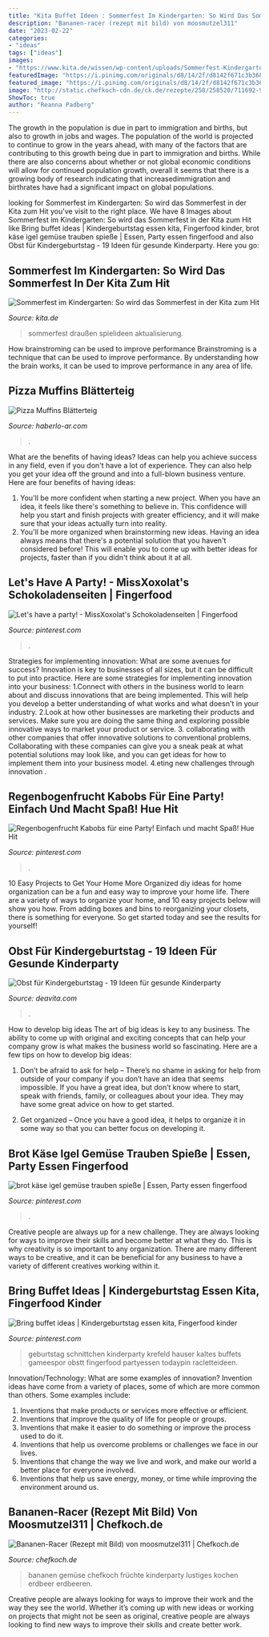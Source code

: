 ```yaml
---
title: "Kita Buffet Ideen : Sommerfest Im Kindergarten: So Wird Das Sommerfest In Der Kita Zum Hit"
description: "Bananen-racer (rezept mit bild) von moosmutzel311"
date: "2023-02-22"
categories:
- "ideas"
tags: ["ideas"]
images:
- "https://www.kita.de/wissen/wp-content/uploads/Sommerfest-Kindergarten-Ratgeber-1-662x331.jpeg"
featuredImage: "https://i.pinimg.com/originals/d8/14/2f/d8142f671c3b368c25f64e0a50d84c89.jpg"
featured_image: "https://i.pinimg.com/originals/d8/14/2f/d8142f671c3b368c25f64e0a50d84c89.jpg"
image: "http://static.chefkoch-cdn.de/ck.de/rezepte/258/258520/711692-960x720-bananen-racer.jpg"
ShowToc: true
author: "Reanna Padberg"
---
```



The growth in the population is due in part to immigration and births, but also to growth in jobs and wages.
The population of the world is projected to continue to grow in the years ahead, with many of the factors that are contributing to this growth being due in part to immigration and births. While there are also concerns about whether or not global economic conditions will allow for continued population growth, overall it seems that there is a growing body of research indicating that increasedimmigration and birthrates have had a significant impact on global populations.

	

		
looking for Sommerfest im Kindergarten: So wird das Sommerfest in der Kita zum Hit you've visit to the right place. We have 8 Images about Sommerfest im Kindergarten: So wird das Sommerfest in der Kita zum Hit like Bring buffet ideas | Kindergeburtstag essen kita, Fingerfood kinder, brot käse igel gemüse trauben spieße | Essen, Party essen fingerfood and also Obst für Kindergeburtstag - 19 Ideen für gesunde Kinderparty. Here you go:
		
    
## Sommerfest Im Kindergarten: So Wird Das Sommerfest In Der Kita Zum Hit

<img loading=lazy src="https://www.kita.de/wissen/wp-content/uploads/Sommerfest-Kindergarten-Ratgeber-1-662x331.jpeg" onerror="this.onerror=null;this.src='https://tse2.mm.bing.net/th?id=OIP.AkVPORKQxZ9IEJD-0filtQHaDt&amp;pid=15.1';" alt="Sommerfest im Kindergarten: So wird das Sommerfest in der Kita zum Hit">

_Source: kita.de_

>sommerfest draußen spielideen aktualisierung. 

	

How brainstroming can be used to improve performance
Brainstroming is a technique that can be used to improve performance. By understanding how the brain works, it can be used to improve performance in any area of life.

    
## Pizza Muffins Blätterteig

<img loading=lazy src="https://haberlo-ar.com/gmbu/ROR_16uhUFIcCor0UJZ59AHaLG.jpg" onerror="this.onerror=null;this.src='https://tse4.mm.bing.net/th?id=OIP.7kPOwpSrUaJgbLU0eqZjGwAAAA&amp;pid=15.1';" alt="Pizza Muffins Blätterteig">

_Source: haberlo-ar.com_

>. 

	

What are the benefits of having ideas?
Ideas can help you achieve success in any field, even if you don't have a lot of experience. They can also help you get your idea off the ground and into a full-blown business venture. Here are four benefits of having ideas: 
1. You'll be more confident when starting a new project. When you have an idea, it feels like there's something to believe in. This confidence will help you start and finish projects with greater efficiency, and it will make sure that your ideas actually turn into reality. 
2. You'll be more organized when brainstorming new ideas. Having an idea always means that there's a potential solution that you haven't considered before! This will enable you to come up with better ideas for projects, faster than if you didn't think about it at all. 

    
## Let&#039;s Have A Party! - MissXoxolat&#039;s Schokoladenseiten | Fingerfood

<img loading=lazy src="https://i.pinimg.com/originals/54/07/a3/5407a3959ed207ecdf7f8cde6cee6ed9.jpg" onerror="this.onerror=null;this.src='https://tse3.mm.bing.net/th?id=OIP.jALXSJBuIQdOlWBzPBVXcAHaE9&amp;pid=15.1';" alt="Let&#039;s have a party! - MissXoxolat&#039;s Schokoladenseiten | Fingerfood">

_Source: pinterest.com_

>. 

	

Strategies for implementing innovation: What are some avenues for success?
Innovation is key to businesses of all sizes, but it can be difficult to put into practice. Here are some strategies for implementing innovation into your business:
1.Connect with others in the business world to learn about and discuss innovations that are being implemented. This will help you develop a better understanding of what works and what doesn't in your industry.
2.Look at how other businesses are marketing their products and services. Make sure you are doing the same thing and exploring possible innovative ways to market your product or service.
3. collaborating with other companies that offer innovative solutions to conventional problems. Collaborating with these companies can give you a sneak peak at what potential solutions may look like, and you can get ideas for how to implement them into your business model.
4.eting new challenges through innovation .

    
## Regenbogenfrucht Kabobs Für Eine Party! Einfach Und Macht Spaß! Hue Hit

<img loading=lazy src="https://i.pinimg.com/736x/0e/50/45/0e5045d590c59d9c25f31f12d8312b81.jpg" onerror="this.onerror=null;this.src='https://tse2.mm.bing.net/th?id=OIP.sPvzsYwEy0SnqJqgLXljKQHaFj&amp;pid=15.1';" alt="Regenbogenfrucht Kabobs für eine Party! Einfach und macht Spaß! Hue Hit">

_Source: pinterest.com_

>. 

	

10 Easy Projects to Get Your Home More Organized
diy ideas for home organization can be a fun and easy way to improve your home life. There are a variety of ways to organize your home, and 10 easy projects below will show you how. From adding boxes and bins to reorganizing your closets, there is something for everyone. So get started today and see the results for yourself!

    
## Obst Für Kindergeburtstag - 19 Ideen Für Gesunde Kinderparty

<img loading=lazy src="https://deavita.com/wp-content/uploads/2016/03/Obstteller-dekorieren-Pizza-aus-Wassermelone-mit-Früchten-wie-Kiwi-und-Beeren-selber-machen.jpg" onerror="this.onerror=null;this.src='https://tse4.mm.bing.net/th?id=OIP.0UsOVjt7pKvFXSxo3O6xfgHaFj&amp;pid=15.1';" alt="Obst für Kindergeburtstag - 19 Ideen für gesunde Kinderparty">

_Source: deavita.com_

>. 

	

How to develop big ideas
The art of big ideas is key to any business. The ability to come up with original and exciting concepts that can help your company grow is what makes the business world so fascinating. Here are a few tips on how to develop big ideas:
1. Don’t be afraid to ask for help – There’s no shame in asking for help from outside of your company if you don’t have an idea that seems impossible. If you have a great idea, but don’t know where to start, speak with friends, family, or colleagues about your idea. They may have some great advice on how to get started.

2. Get organized – Once you have a good idea, it helps to organize it in some way so that you can better focus on developing it.

    
## Brot Käse Igel Gemüse Trauben Spieße | Essen, Party Essen Fingerfood

<img loading=lazy src="https://i.pinimg.com/originals/2c/fb/a2/2cfba2834ce8f0618225e116b0b49212.jpg" onerror="this.onerror=null;this.src='https://tse2.mm.bing.net/th?id=OIP.6UqYNmGiHtgoBJe5kOiQsAHaJ3&amp;pid=15.1';" alt="brot käse igel gemüse trauben spieße | Essen, Party essen fingerfood">

_Source: pinterest.com_

>. 

	

Creative people are always up for a new challenge. They are always looking for ways to improve their skills and become better at what they do. This is why creativity is so important to any organization. There are many different ways to be creative, and it can be beneficial for any business to have a variety of different creatives working within it.

    
## Bring Buffet Ideas | Kindergeburtstag Essen Kita, Fingerfood Kinder

<img loading=lazy src="https://i.pinimg.com/originals/d8/14/2f/d8142f671c3b368c25f64e0a50d84c89.jpg" onerror="this.onerror=null;this.src='https://tse2.mm.bing.net/th?id=OIP.yfl8uLXiosyJWFJne7ATLQHaL-&amp;pid=15.1';" alt="Bring buffet ideas | Kindergeburtstag essen kita, Fingerfood kinder">

_Source: pinterest.com_

>geburtstag schnittchen kinderparty krefeld hauser kaltes buffets gameespor obstt fingerfood partyessen todaypin racletteideen. 

	

Innovation/Technology: What are some examples of innovation?
Invention ideas have come from a variety of places, some of which are more common than others. Some examples include:
1. Inventions that make products or services more effective or efficient. 
2. Inventions that improve the quality of life for people or groups. 
3. Inventions that make it easier to do something or improve the process used to do it. 
4. Inventions that help us overcome problems or challenges we face in our lives. 
5. Inventions that change the way we live and work, and make our world a better place for everyone involved. 
6. Inventions that help us save energy, money, or time while improving the environment around us.

    
## Bananen-Racer (Rezept Mit Bild) Von Moosmutzel311 | Chefkoch.de

<img loading=lazy src="http://static.chefkoch-cdn.de/ck.de/rezepte/258/258520/711692-960x720-bananen-racer.jpg" onerror="this.onerror=null;this.src='https://tse4.mm.bing.net/th?id=OIP.pPIklC7eqC7VWpiqMw2ibAHaE8&amp;pid=15.1';" alt="Bananen-Racer (Rezept mit Bild) von moosmutzel311 | Chefkoch.de">

_Source: chefkoch.de_

>bananen gemüse chefkoch früchte kinderparty lustiges kochen erdbeer erdbeeren. 

	

Creative people are always looking for ways to improve their work and the way they see the world. Whether it’s coming up with new ideas or working on projects that might not be seen as original, creative people are always looking to find new ways to improve their skills and create better work.

